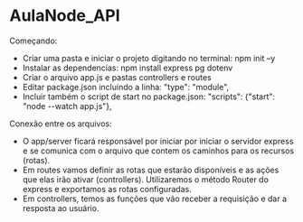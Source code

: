 # AulaNode_API

 Começando:
 
   - Criar uma pasta e iniciar o projeto digitando no terminal: npm init –y
   - Instalar as dependencias: npm install express pg dotenv
   - Criar o arquivo app.js e pastas controllers e routes
   - Editar package.json incluindo a linha: "type": "module",
   - Incluir também o script de start no package.json: "scripts": {"start": "node --watch app.js"},


 Conexão entre os arquivos:
   - O app/server ficará responsável por iniciar por iniciar o servidor express e se comunica com o arquivo que contem os caminhos para os recursos (rotas).
   - Em routes vamos definir as rotas que estarão disponíveis e as ações que elas
irão ativar (controllers). Utilizaremos o método Router do express e exportamos as rotas configuradas.
   - Em controllers, temos as funções que vão receber a requisição e dar a resposta ao usuário.
